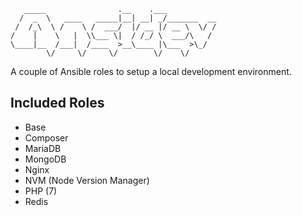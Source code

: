 ```
   _____                .__    .___           
  /  _  \   ____   _____|__| __| _/_______  __
 /  /_\  \ /    \ /  ___/  |/ __ |/ __ \  \/ /
/    |    \   |  \\___ \|  / /_/ \  ___/\   / 
\____|__  /___|  /____  >__\____ |\___  >\_/  
        \/     \/     \/        \/    \/      
```

A couple of Ansible roles to setup a local development environment.

## Included Roles

- Base
- Composer
- MariaDB
- MongoDB
- Nginx
- NVM (Node Version Manager)
- PHP (7)
- Redis
